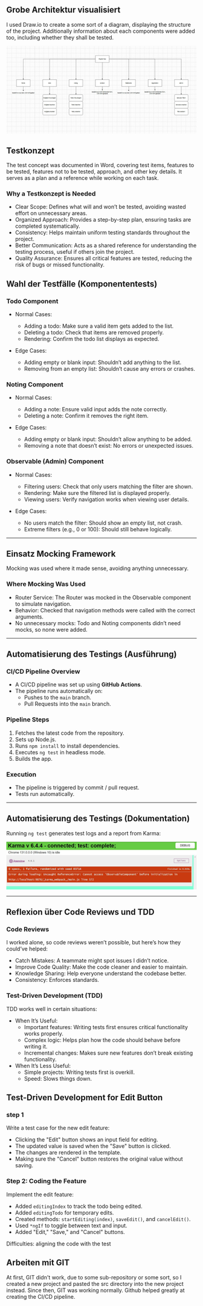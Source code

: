 ## Grobe Architektur visualisiert

I used Draw.io to create a some sort of a diagram, displaying the structure of the project. Additionally information about each components were added too, including whether they shall be tested. 

![project structure](projektstruktur.jpg "project structure")

## Testkonzept

The test concept was documented in Word, covering test items, features to be tested, features not to be tested, approach, and other key details. It serves as a plan and a reference while working on each task.

### Why a Testkonzept is Needed
- Clear Scope: Defines what will and won’t be tested, avoiding wasted effort on unnecessary areas.
- Organized Approach: Provides a step-by-step plan, ensuring tasks are completed systematically.
- Consistency: Helps maintain uniform testing standards throughout the project.
- Better Communication: Acts as a shared reference for understanding the testing process, useful if others join the project.
- Quality Assurance: Ensures all critical features are tested, reducing the risk of bugs or missed functionality.


## Wahl der Testfälle (Komponententests)

### Todo Component
- Normal Cases:
  - Adding a todo: Make sure a valid item gets added to the list.
  - Deleting a todo: Check that items are removed properly.
  - Rendering: Confirm the todo list displays as expected.

- Edge Cases:
  - Adding empty or blank input: Shouldn’t add anything to the list.
  - Removing from an empty list: Shouldn’t cause any errors or crashes.

### Noting Component
- Normal Cases:
  - Adding a note: Ensure valid input adds the note correctly.
  - Deleting a note: Confirm it removes the right item.

- Edge Cases:
  - Adding empty or blank input: Shouldn’t allow anything to be added.
  - Removing a note that doesn’t exist: No errors or unexpected issues.

### Observable (Admin) Component
- Normal Cases:
  - Filtering users: Check that only users matching the filter are shown.
  - Rendering: Make sure the filtered list is displayed properly.
  - Viewing users: Verify navigation works when viewing user details.

- Edge Cases:
  - No users match the filter: Should show an empty list, not crash.
  - Extreme filters (e.g., 0 or 100): Should still behave logically.

---

## Einsatz Mocking Framework

Mocking was used where it made sense, avoiding anything unnecessary.

### Where Mocking Was Used
- Router Service: The Router was mocked in the Observable component to simulate navigation.
- Behavior: Checked that navigation methods were called with the correct arguments.
- No unnecessary mocks: Todo and Noting components didn’t need mocks, so none were added.

---

## Automatisierung des Testings (Ausführung)

### CI/CD Pipeline Overview
- A CI/CD pipeline was set up using **GitHub Actions**.
- The pipeline runs automatically on:
  - Pushes to the `main` branch.
  - Pull Requests into the `main` branch.

### Pipeline Steps
1. Fetches the latest code from the repository.
2. Sets up Node.js.
3. Runs `npm install` to install dependencies.
4. Executes `ng test` in headless mode.
5. Builds the app.

### Execution
- The pipeline is triggered by commit / pull request.
- Tests run automatically.

---

## Automatisierung des Testings (Dokumentation)

Running `ng test` generates test logs and a report from Karma:

![karma documentation](karmadocumentation.jpg "Karma documentation")

---

## Reflexion über Code Reviews und TDD

### Code Reviews
I worked alone, so code reviews weren’t possible, but here’s how they could’ve helped:
- Catch Mistakes: A teammate might spot issues I didn’t notice.
- Improve Code Quality: Make the code cleaner and easier to maintain.
- Knowledge Sharing: Help everyone understand the codebase better.
- Consistency: Enforces standards.

### Test-Driven Development (TDD)
TDD works well in certain situations:
- When It’s Useful:
  - Important features: Writing tests first ensures critical functionality works properly.
  - Complex logic: Helps plan how the code should behave before writing it.
  - Incremental changes: Makes sure new features don’t break existing functionality.
- When It’s Less Useful:
  - Simple projects: Writing tests first is overkill.
  - Speed: Slows things down.

## Test-Driven Development for Edit Button

### step 1
Write a test case for the new edit feature:
- Clicking the "Edit" button shows an input field for editing.
- The updated value is saved when the "Save" button is clicked.
- The changes are rendered in the template.
- Making sure the "Cancel" button restores the original value without saving.

### Step 2: Coding the Feature
Implement the edit feature:
- Added `editingIndex` to track the todo being edited.
- Added `editingTodo` for temporary edits.
- Created methods: `startEditing(index)`, `saveEdit()`, and `cancelEdit()`.
- Used `*ngIf` to toggle between text and input.
- Added "Edit," "Save," and "Cancel" buttons.

Difficulties: aligning the code with the test

## Arbeiten mit GIT

At first, GIT didn't work, due to some sub-repository or some sort, so I created a new project and pasted the src directory into the new project instead. Since then, GIT was working normally. Github helped greatly at creating the CI/CD pipeline. 